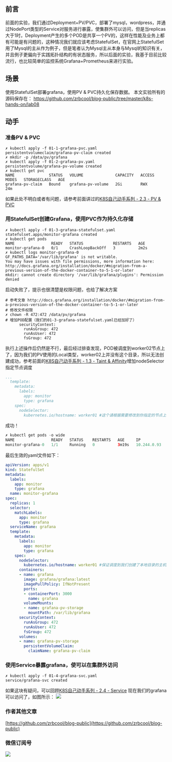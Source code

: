 ## 前言
前面的实验，我们通过Deployment+PV/PVC，部署了mysql，wordpress，并通过NodePort类型的Service对服务进行暴露，使集群外可以访问，但是当replicas大于1时，Deployment产生的多个POD是共享一个PV的，这样在性能及业务上都有可能是有问题的，这种情况我们就应该考虑StatefulSet，在官网上StatefulSet用了Mysql的主从作为例子，但是笔者认为Mysql主从本身与Mysql的知识有关，并且例子更偏向于实践拓扑结构的有状态服务，所以后面的实验，我基于目前比较流行，也比较简单的监控系统Grafana+Prometheus来进行实验。
## 场景
使用StatefulSet部署grafana，使用PV & PVC持久化保存数据。
本文实验所有的源码保存在：
https://github.com/zrbcool/blog-public/tree/master/k8s-hands-on/lab08
## 动手
### 准备PV & PVC
```shell
✗ kubectl apply -f 01-1-grafana-pvc.yaml 
persistentvolumeclaim/grafana-pv-claim created
✗ mkdir -p /data/pv/grafana
✗ kubectl apply -f 01-2-grafana-pv.yaml 
persistentvolume/grafana-pv-volume created
✗ kubectl get pvc
NAME               STATUS   VOLUME              CAPACITY   ACCESS MODES   STORAGECLASS   AGE
grafana-pv-claim   Bound    grafana-pv-volume   2Gi        RWX                           24m
```
如果此处不明白或者有问题，请参考前面讲过的[K8S自己动手系列 - 2.3 - PV & PVC](https://yq.aliyun.com/articles/706059)
### 用StatefulSet创建Grafana，使用PVC作为持久化存储
```shell
✗ kubectl apply -f 01-3-grafana-statefulset.yaml 
statefulset.apps/monitor-grafana created
✗ kubectl get pods
NAME                READY   STATUS             RESTARTS   AGE
monitor-grafana-0   0/1     CrashLoopBackOff   3          2m2s
✗ kubectl logs monitor-grafana-0
GF_PATHS_DATA='/var/lib/grafana' is not writable.
You may have issues with file permissions, more information here: http://docs.grafana.org/installation/docker/#migration-from-a-previous-version-of-the-docker-container-to-5-1-or-later
mkdir: cannot create directory '/var/lib/grafana/plugins': Permission denied
```
启动失败了，提示也很清楚是权限问题，也给了解决方案
```shell
# 参考文章 http://docs.grafana.org/installation/docker/#migration-from-a-previous-version-of-the-docker-container-to-5-1-or-later
# 修改文件权限
✗ chown -R 472:472 /data/pv/grafana
# 增加POD配置（我们的01-3-grafana-statefulset.yaml已经加好了）
      securityContext:
        runAsGroup: 472
        runAsUser: 472
        fsGroup: 472
```
执行上述操作后仍然是不行，最后经过排查发现，POD被调度到worker02节点上了，因为我们的PV使用的Local类型，worker02上并没有这个目录，所以无法创建成功，参考前面的[K8S自己动手系列 - 1.3 - Taint & Affinity](https://yq.aliyun.com/articles/705679)增加nodeSelector指定节点调度
```yaml
...
  template:
    metadata:
      labels:
        app: monitor
        type: grafana
    spec:
      nodeSelector:
        kubernetes.io/hostname: worker01 #这个请根据需要修改到你指定的节点上，或者你使用其他的持久化存储方式，则可能没有我这个问题，比如nfs
```
成功！
```java
✗ kubectl get pods -o wide
NAME                READY   STATUS    RESTARTS   AGE     IP            NODE       NOMINATED NODE   READINESS GATES
monitor-grafana-0   1/1     Running   0          3m19s   10.244.0.93   worker01   <none>           <none>
```
最后生效的yaml文件如下：
```yaml
apiVersion: apps/v1
kind: StatefulSet
metadata:
  labels:
    app: monitor
    type: grafana
  name: monitor-grafana
spec:
  replicas: 1 
  selector:
    matchLabels:
      app: monitor
      type: grafana
  serviceName: grafana
  template:
    metadata:
      labels:
        app: monitor
        type: grafana
    spec:
      nodeSelector:
        kubernetes.io/hostname: worker01 #保证调度到我们创建了本地目录的主机上
      containers:
      - name: grafana
        image: grafana/grafana:latest
        imagePullPolicy: IfNotPresent
        ports:
        - containerPort: 3000
          name: grafana
        volumeMounts:
        - name: grafana-pv-storage
          mountPath: /var/lib/grafana
      securityContext:
        runAsGroup: 472
        runAsUser: 472
        fsGroup: 472
      volumes:
      - name: grafana-pv-storage
        persistentVolumeClaim:
          claimName: grafana-pv-claim
```
### 使用Service暴露grafana，使可以在集群外访问
```
✗ kubectl apply -f 01-4-grafana-svc.yaml 
service/grafana-svc created
```
如果这块有疑问，可以回顾[K8S自己动手系列 - 2.4 - Service](https://yq.aliyun.com/articles/706060)
现在我们的grafana可以访问了，如图所示：
![](http://oss.zrbcool.top/picgo/k8s-on-hands-2-5-01.png)
### 作者其他文章
[https://github.com/zrbcool/blog-public](https://github.com/zrbcool/blog-public)  
### 微信订阅号
![](http://oss.zrbcool.top/Fv816XFbZB2JQazo5LHBoy2_SGVz)